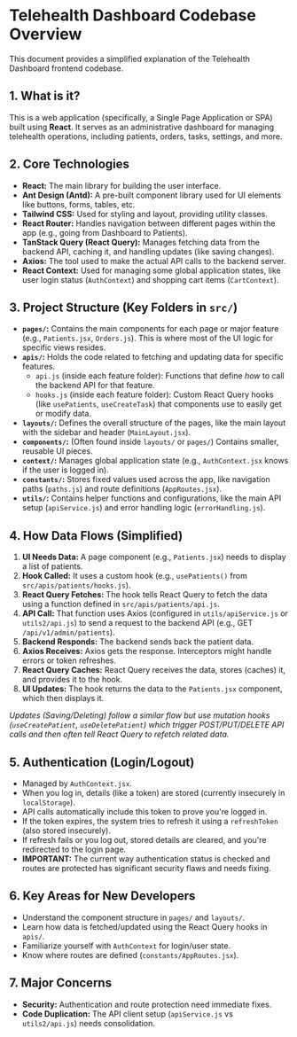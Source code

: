 # Telehealth Dashboard Codebase Overview

This document provides a simplified explanation of the Telehealth Dashboard frontend codebase.

## 1. What is it?

This is a web application (specifically, a Single Page Application or SPA) built using **React**. It serves as an administrative dashboard for managing telehealth operations, including patients, orders, tasks, settings, and more.

## 2. Core Technologies

*   **React:** The main library for building the user interface.
*   **Ant Design (Antd):** A pre-built component library used for UI elements like buttons, forms, tables, etc.
*   **Tailwind CSS:** Used for styling and layout, providing utility classes.
*   **React Router:** Handles navigation between different pages within the app (e.g., going from Dashboard to Patients).
*   **TanStack Query (React Query):** Manages fetching data from the backend API, caching it, and handling updates (like saving changes).
*   **Axios:** The tool used to make the actual API calls to the backend server.
*   **React Context:** Used for managing some global application states, like user login status (`AuthContext`) and shopping cart items (`CartContext`).

## 3. Project Structure (Key Folders in `src/`)

*   **`pages/`:** Contains the main components for each page or major feature (e.g., `Patients.jsx`, `Orders.js`). This is where most of the UI logic for specific views resides.
*   **`apis/`:** Holds the code related to fetching and updating data for specific features.
    *   `api.js` (inside each feature folder): Functions that define *how* to call the backend API for that feature.
    *   `hooks.js` (inside each feature folder): Custom React Query hooks (like `usePatients`, `useCreateTask`) that components use to easily get or modify data.
*   **`layouts/`:** Defines the overall structure of the pages, like the main layout with the sidebar and header (`MainLayout.jsx`).
*   **`components/`:** (Often found inside `layouts/` or `pages/`) Contains smaller, reusable UI pieces.
*   **`context/`:** Manages global application state (e.g., `AuthContext.jsx` knows if the user is logged in).
*   **`constants/`:** Stores fixed values used across the app, like navigation paths (`paths.js`) and route definitions (`AppRoutes.jsx`).
*   **`utils/`:** Contains helper functions and configurations, like the main API setup (`apiService.js`) and error handling logic (`errorHandling.js`).

## 4. How Data Flows (Simplified)

1.  **UI Needs Data:** A page component (e.g., `Patients.jsx`) needs to display a list of patients.
2.  **Hook Called:** It uses a custom hook (e.g., `usePatients()` from `src/apis/patients/hooks.js`).
3.  **React Query Fetches:** The hook tells React Query to fetch the data using a function defined in `src/apis/patients/api.js`.
4.  **API Call:** That function uses Axios (configured in `utils/apiService.js` or `utils2/api.js`) to send a request to the backend API (e.g., GET `/api/v1/admin/patients`).
5.  **Backend Responds:** The backend sends back the patient data.
6.  **Axios Receives:** Axios gets the response. Interceptors might handle errors or token refreshes.
7.  **React Query Caches:** React Query receives the data, stores (caches) it, and provides it to the hook.
8.  **UI Updates:** The hook returns the data to the `Patients.jsx` component, which then displays it.

*Updates (Saving/Deleting) follow a similar flow but use mutation hooks (`useCreatePatient`, `useDeletePatient`) which trigger POST/PUT/DELETE API calls and then often tell React Query to refetch related data.*

## 5. Authentication (Login/Logout)

*   Managed by `AuthContext.jsx`.
*   When you log in, details (like a token) are stored (currently insecurely in `localStorage`).
*   API calls automatically include this token to prove you're logged in.
*   If the token expires, the system tries to refresh it using a `refreshToken` (also stored insecurely).
*   If refresh fails or you log out, stored details are cleared, and you're redirected to the login page.
*   **IMPORTANT:** The current way authentication status is checked and routes are protected has significant security flaws and needs fixing.

## 6. Key Areas for New Developers

*   Understand the component structure in `pages/` and `layouts/`.
*   Learn how data is fetched/updated using the React Query hooks in `apis/`.
*   Familiarize yourself with `AuthContext` for login/user state.
*   Know where routes are defined (`constants/AppRoutes.jsx`).

## 7. Major Concerns

*   **Security:** Authentication and route protection need immediate fixes.
*   **Code Duplication:** The API client setup (`apiService.js` vs `utils2/api.js`) needs consolidation.
